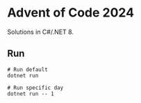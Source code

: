 # Advent of Code 2024

Solutions in C#/.NET 8.

## Run
```shell
# Run default
dotnet run

# Run specific day 
dotnet run -- 1